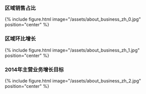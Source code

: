 ### 区域销售占比

{% include figure.html image="/assets/about_business_zh_0.jpg" position="center" %}

### 区域环比增长

{% include figure.html image="/assets/about_business_zh_1.jpg" position="center" %}

### 2014年主营业务增长目标

{% include figure.html image="/assets/about_business_zh_2.jpg" position="center" %}
